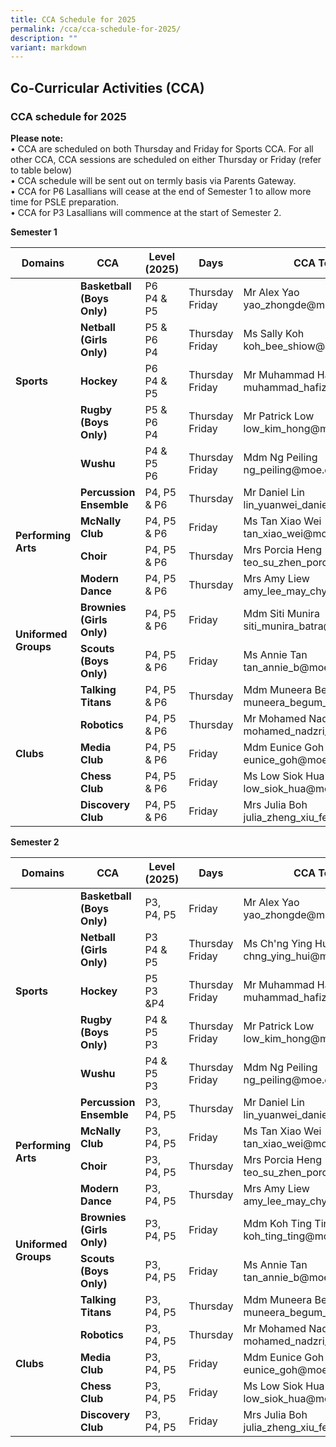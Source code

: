 ```yaml
---
title: CCA Schedule for 2025
permalink: /cca/cca-schedule-for-2025/
description: ""
variant: markdown
---
```

## Co-Curricular&nbsp;Activities&nbsp;(CCA)

### CCA schedule for 2025

**Please note:**&nbsp;<br>
• CCA are scheduled on both Thursday and Friday for Sports CCA. For all other CCA, CCA sessions are scheduled on either Thursday or Friday (refer to table below) &nbsp;<br>
• CCA schedule will be sent out on termly basis via Parents Gateway.&nbsp;<br>
• CCA for P6 Lasallians will cease at the end of Semester 1 to allow more time for PSLE preparation.&nbsp;<br>
• CCA for P3 Lasallians will commence at the start of Semester 2.&nbsp;<br>

**Semester 1**

<table>
<thead>
  <tr>
    <th>Domains</th>
    <th>CCA</th>
    <th>Level (2025)</th>
    <th>Days</th>
    <th>CCA Teacher-in-charge</th>
  </tr>
</thead>
<tbody>
  <tr>
    <td rowspan="5"><b>Sports</b></td>
    <td><b>Basketball<br>(Boys Only)</b></td>
    <td>P6<br>P4 &amp; P5</td>
    <td>Thursday<br>Friday</td>
    <td>Mr Alex Yao<br>yao_zhongde@moe.edu.sg</td>
  </tr>
  <tr>
    <td><b>Netball<br>(Girls Only)</b></td>
    <td>P5 &amp; P6<br>P4<br></td>
    <td>Thursday<br>Friday</td>
    <td>Ms Sally Koh<br>koh_bee_shiow@moe.edu.sg</td>
  </tr>
  <tr>
    <td><b>Hockey</b></td>
    <td>P6<br>P4 &amp; P5</td>
    <td>Thursday<br>Friday</td>
    <td>Mr Muhammad Hafiz<br>muhammad_hafiz_azhari@moe.edu.sg</td>
  </tr>
  <tr>
    <td><b>Rugby<br>(Boys Only)</b></td>
    <td>P5 &amp; P6<br>P4</td>
    <td>Thursday<br>Friday</td>
    <td>Mr Patrick Low<br>low_kim_hong@moe.edu.sg</td>
  </tr>
  <tr>
    <td><b>Wushu</b></td>
    <td>P4 &amp; P5<br>P6</td>
    <td>Thursday<br>Friday</td>
    <td>Mdm Ng Peiling<br>ng_peiling@moe.edu.sg</td>
  </tr>
  <tr>
    <td rowspan="4"><b>Performing Arts</b></td>
    <td><b>Percussion Ensemble</b></td>
    <td>P4, P5 &amp; P6</td>
    <td>Thursday</td>
    <td>Mr Daniel Lin<br>lin_yuanwei_daniel@moe.edu.sg</td>
  </tr>
  <tr>
    <td><b>McNally Club</b></td>
    <td>P4, P5 &amp; P6</td>
    <td>Friday</td>
    <td>Ms Tan Xiao Wei<br>tan_xiao_wei@moe.edu.sg</td>
  </tr>
  <tr>
    <td><b>Choir</b></td>
    <td>P4, P5 &amp; P6</td>
    <td>Thursday</td>
    <td>Mrs Porcia Heng<br>teo_su_zhen_porcia@moe.edu.sg</td>
  </tr>
  <tr>
    <td><b>Modern Dance</b></td>
    <td>P4, P5 &amp; P6</td>
    <td>Thursday</td>
    <td>Mrs Amy Liew <br>amy_lee_may_chyou@moe.edu.sg</td>
  </tr>

  <tr>
    <td rowspan="2"><b>Uniformed Groups</b></td>
    <td><b>Brownies<br>(Girls Only)</b></td>
    <td>P4, P5 &amp; P6</td>
    <td>Friday</td>
    <td>Mdm Siti Munira<br>siti_munira_batra@moe.edu.sg</td>
  </tr>
  <tr>
    <td><b>Scouts<br>(Boys Only)</b></td>
    <td>P4, P5 &amp; P6</td>
    <td>Friday</td>
    <td>Ms Annie Tan<br>tan_annie_b@moe.edu.sg</td>
  </tr>
  <tr>
    <td rowspan="5"><b>Clubs</b></td>
    <td><b>Talking Titans</b></td>
    <td>P4, P5 &amp; P6</td>
    <td>Thursday</td>
    <td>Mdm Muneera Begum<br>muneera_begum_mohaned_iqbal@moe.edu.sg</td>
  </tr>
  <tr>
    <td><b>Robotics</b></td>
    <td>P4, P5 &amp; P6</td>
    <td>Thursday</td>
    <td>Mr Mohamed Nadzri<br>mohamed_nadzri_md_nasir@moe.edu.sg</td>
  </tr>
  <tr>
    <td><b>Media Club</b></td>
    <td>P4, P5 &amp; P6</td>
    <td>Friday</td>
    <td>Mdm Eunice Goh<br>eunice_goh@moe.edu.sg</td>
  </tr>
  <tr>
    <td><b>Chess Club</b></td>
    <td>P4, P5 &amp; P6</td>
    <td>Friday</td>
    <td>Ms Low Siok Hua<br>low_siok_hua@moe.edu.sg</td>
  </tr>
  <tr>
    <td><b>Discovery Club</b></td>
    <td>P4, P5 &amp; P6</td>
    <td>Friday</td>
    <td>Mrs Julia Boh<br>julia_zheng_xiu_fen@moe.edu.sg</td>
  </tr>
</tbody>
</table>


**Semester 2**

<table>
<thead>
  <tr>
    <th>Domains</th>
    <th>CCA</th>
    <th>Level (2025)<br></th>
    <th>Days<br></th>
    <th>CCA Teacher-in-charge</th>
  </tr>
</thead>
<tbody>
  <tr>
    <td rowspan="5"><b>Sports</b></td>
    <td><b>Basketball<br>(Boys Only)</b></td>
    <td>P3, P4, P5</td>
    <td>Friday</td>
    <td>Mr Alex Yao<br>yao_zhongde@moe.edu.sg</td>
  </tr>
  <tr>
    <td><b>Netball<br>(Girls Only)</b></td>
    <td>P3 <br>P4 &amp; P5<br></td>
    <td>Thursday<br>Friday</td>
    <td>Ms Ch'ng Ying Hui<br>chng_ying_hui@moe.edu.sg</td>
  </tr>
  <tr>
    <td><b>Hockey</b></td>
    <td> P5<br>P3 &amp;P4</td>
    <td>Thursday<br>Friday</td>
    <td>Mr Muhammad Hafiz<br>muhammad_hafiz_azhari@moe.edu.sg</td>
  </tr>
  <tr>
    <td><b>Rugby<br>(Boys Only)</b></td>
    <td>P4 &amp; P5<br> P3<br></td>
    <td>Thursday<br>Friday</td>
    <td>Mr Patrick Low<br>low_kim_hong@moe.edu.sg</td>
  </tr>
  <tr>
    <td><b>Wushu</b></td>
    <td>P4 &amp; P5<br>P3</td>
    <td>Thursday<br>Friday</td>
    <td>Mdm Ng Peiling<br>ng_peiling@moe.edu.sg</td>
  </tr>
  <tr>
    <td rowspan="4"><b>Performing Arts</b></td>
    <td><b>Percussion Ensemble</b></td>
    <td>P3, P4, P5</td>
    <td>Thursday</td>
    <td>Mr Daniel Lin<br>lin_yuanwei_daniel@moe.edu.sg</td>
  </tr>
  <tr>
    <td><b>McNally Club</b></td>
    <td>P3, P4, P5</td>
    <td>Friday</td>
    <td>Ms Tan Xiao Wei<br>tan_xiao_wei@moe.edu.sg<br></td>
  </tr>
  <tr>
    <td><b>Choir</b></td>
    <td>P3, P4, P5</td>
    <td>Thursday</td>
    <td>Mrs Porcia Heng<br>teo_su_zhen_porcia@moe.edu.sg</td>
  </tr>
  <tr>
    <td><b>Modern Dance</b></td>
    <td>P3, P4, P5</td>
    <td>Thursday</td>
    <td>Mrs Amy Liew<br>amy_lee_may_chyou@moe.edu.sg</td>
  </tr>
  
  <tr>
    <td rowspan="2"><b>Uniformed Groups</b></td>
    <td><b>Brownies<br>(Girls Only)</b></td>
    <td>P3, P4, P5</td>
    <td>Friday</td>
    <td>Mdm Koh Ting Ting<br>koh_ting_ting@moe.edu.sg</td>
  </tr>
  <tr>
    <td><b>Scouts<br>(Boys Only)</b></td>
    <td>P3, P4, P5</td>
    <td>Friday</td>
    <td>Ms Annie Tan<br>tan_annie_b@moe.edu.sg</td>
  </tr>
  <tr>
    <td rowspan="5"><b>Clubs</b></td>
    <td><b>Talking Titans</b></td>
    <td>P3, P4, P5</td>
    <td>Thursday</td>
    <td>Mdm Muneera Begum<br>muneera_begum_mohaned_iqbal@moe.edu.sg</td>
  </tr>
  <tr>
    <td><b>Robotics</b></td>
    <td>P3, P4, P5</td>
    <td>Thursday</td>
    <td>Mr Mohamed Nadzri<br>mohamed_nadzri_md_nasir@moe.edu.sg</td>
  </tr>
  <tr>
    <td><b>Media Club</b></td>
    <td>P3, P4, P5</td>
    <td>Friday</td>
    <td>Mdm Eunice Goh<br>eunice_goh@moe.edu.sg</td>
  </tr>
  <tr>
    <td><b>Chess Club</b></td>
    <td>P3, P4, P5</td>
    <td>Friday</td>
    <td>Ms Low Siok Hua<br>low_siok_hua@moe.edu.sg</td>
  </tr>
  <tr>
    <td><b>Discovery Club</b></td>
    <td>P3, P4, P5</td>
    <td>Friday</td>
    <td>Mrs Julia Boh<br>julia_zheng_xiu_fen@moe.edu.sg</td>
  </tr>
</tbody>
</table>